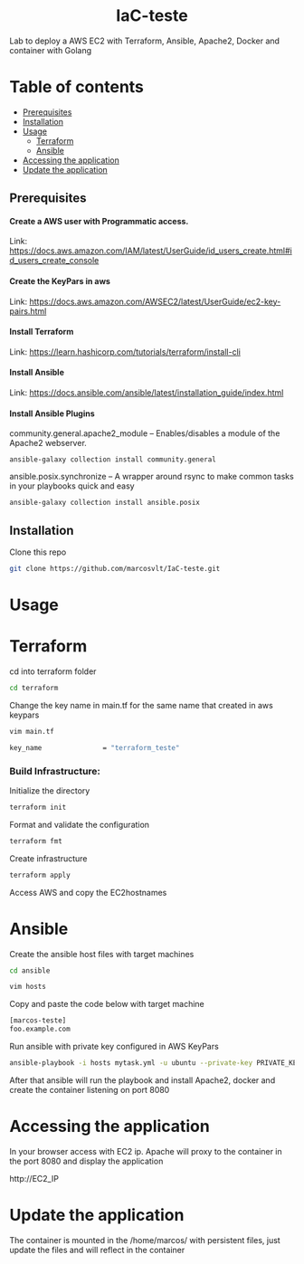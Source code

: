 <h1 align="center">IaC-teste</h1>

Lab to deploy a AWS EC2 with Terraform, Ansible, Apache2, Docker and container with Golang

Table of contents
=================

<!--ts-->
   
   * [Prerequisites](#prerequisites)
   * [Installation](#installation)
   * [Usage](#usage)
      * [Terraform](#terraform)
      * [Ansible](#ansible)
   * [Accessing the application](#accessing-the-application)
   * [Update the application](#update-the-application)


<!--te-->

## Prerequisites

#### Create a AWS user with Programmatic access.
Link: https://docs.aws.amazon.com/IAM/latest/UserGuide/id_users_create.html#id_users_create_console

#### Create the KeyPars in aws
Link: https://docs.aws.amazon.com/AWSEC2/latest/UserGuide/ec2-key-pairs.html

#### Install Terraform
Link: https://learn.hashicorp.com/tutorials/terraform/install-cli

#### Install Ansible

Link: https://docs.ansible.com/ansible/latest/installation_guide/index.html

#### Install Ansible Plugins

community.general.apache2_module – Enables/disables a module of the Apache2 webserver.
```
ansible-galaxy collection install community.general
```
ansible.posix.synchronize – A wrapper around rsync to make common tasks in your playbooks quick and easy
```
ansible-galaxy collection install ansible.posix
```


## Installation

Clone this repo

```bash
git clone https://github.com/marcosvlt/IaC-teste.git
```

# Usage

# Terraform

cd into terraform folder
```bash
cd terraform
```

Change the key name in main.tf for the same name that created in aws keypars

```bash
vim main.tf
```

```bash
key_name               = "terraform_teste"
```

### Build Infrastructure:

Initialize the directory
```bash
terraform init
```

Format and validate the configuration
```bash
terraform fmt
```

Create infrastructure
```bash
terraform apply
```

Access AWS and copy the EC2hostnames


# Ansible

Create the ansible host files with target machines
```bash
cd ansible
```
```bash
vim hosts
```
Copy and paste the code below with target machine
```bash
[marcos-teste]
foo.example.com
```
Run ansible with private key configured in AWS KeyPars
```bash
ansible-playbook -i hosts mytask.yml -u ubuntu --private-key PRIVATE_KEY_LOCATION
```

After that ansible will run the playbook and install Apache2, docker and create the container listening on port 8080


# Accessing the application

In your browser access with EC2 ip. Apache will proxy to the container in the port 8080 and display the application

http://EC2_IP

# Update the application

The container is mounted in the /home/marcos/ with persistent files, just update the files and will reflect in the container




